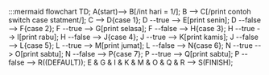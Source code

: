 :::mermaid
flowchart TD;
    A(start)--> B[/int hari = 1/];
    B --> C[/print contoh switch case statment/];
    C --> D{case 1}; 
    D --true --> E[print senin];
    D --false --> F{case 2};
    F --true --> G[print selasa];
    F --false --> H{case 3};
    H --true --> I[print rabu];
    H --false --> J{case 4};
    J --true --> K[print kamis];
    J --false --> L{case 5};
    L --true --> M[print jumat];
    L --false --> N{case 6};
    N --true --> O[print sabtu];
    N --false --> P{case 7};
    P --true --> Q[print sabtu];
    P --false --> R((DEFAULT));
    E & G & I & K & M & O & Q & R --> S(FINISH);
